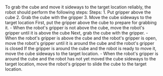 To grab the cube and move it sideways to the target location reliably, the robot should perform the following steps:
    Steps:  1. Put gripper above the cube  2. Grab the cube with the gripper  3. Move the cube sideways to the target location
    First, put the gripper above the cube to prepare for grabbing it.
    - When the robot's gripper is not above the cube, move the robot's gripper until it is above the cube
    Next, grab the cube with the gripper.
    - When the robot's gripper is above the cube and the robot's gripper is open, move the robot's gripper until it is around the cube and the robot's gripper is closed
    If the gripper is around the cube and the robot is ready to move it, move the cube sideways to the target location.
    - When the robot's gripper is around the cube and the robot has not yet moved the cube sideways to the target location, move the robot's gripper to slide the cube to the target location.